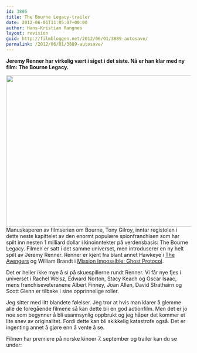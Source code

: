 ```yaml
---
id: 3895
title: The Bourne Legacy-trailer
date: 2012-06-01T11:05:07+00:00
author: Hans-Kristian Rangnes
layout: revision
guid: http://filmbloggen.net/2012/06/01/3889-autosave/
permalink: /2012/06/01/3889-autosave/
---
```

**Jeremy Renner har virkelig vært i siget i det siste. Nå er han klar med ny film: The Bourne Legacy.<!--more-->**

<a href="http://filmbloggen.net/2012/06/01/the-bourne-legacy-trailer/xljyxdj1/" rel="attachment wp-att-3890"><img class="alignnone size-large wp-image-3890" src="http://filmbloggen.net/wp-content/uploads//2012/06/xljyxdj1-620x413.jpg" alt="" width="620" height="413" /></a>  
Manuskaperen av filmserien om Bourne, Tony Gilroy, inntar registolen i dette neste kapittelet av den enormt populære spionfranchisen som har spilt inn nesten 1 milliard dollar i kinoinntekter på verdensbasis: The Bourne Legacy. Filmen er satt i det samme universet, men introduserer en ny helt spilt av Jeremy Renner. Renner er kjent fra blant annet Hawkeye i [The Avengers](http://filmbloggen.net/2012/04/29/superheltene-innfrir/) og William Brandt i [Mission Impossible: Ghost Protocol](http://filmbloggen.net/2012/02/04/umulig-oppdrag/).

Det er heller ikke mye å si på skuespillerne rundt Renner. Vi får nye fjes i universet i Rachel Weisz, Edward Norton, Stacy Keach og Oscar Isaac, mens franchiseveteranene Albert Finney, Joan Allen, David Strathairn og Scott Glenn er tilbake i sine opprinnelige roller.

Jeg sitter med litt blandete følelser. Jeg tror at hvis man klarer å glemme alle de foregående filmene så kan dette bli en god actionfilm. Men det er jo noe som begynner å bli usannsynlig oppbrukt og jeg håper det kommer et lite snev av originalitet. Fordi dette kan bli skikkelig katastrofe også. Det er ingenting annet å gjøre enn å vente å se.

Filmen har premiere på norske kinoer 7. september og trailer kan du se under:

<div class="video-shortcode">
</div>